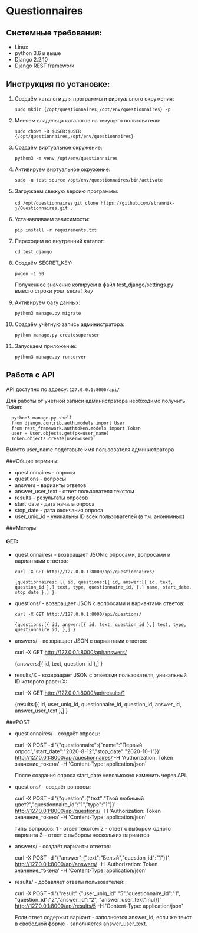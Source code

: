 # Questionnaires

## Системные требования:
- Linux
- python 3.6 и выше
- Django 2.2.10
- Django REST framework

## Инструкция по установке:

1. Создаём каталоги для программы и виртуального окружения:
    
    `sudo mkdir {/opt/questionnaires,/opt/env/questionnaires} -p`

2. Меняем владельца каталогов на текущего пользователя:
    
    `sudo chown -R $USER:$USER {/opt/questionnaires,/opt/env/questionnaires}`

3. Создаём виртуальное окружение:
    
    `python3 -m venv /opt/env/questionnaires`

4. Активируем виртуальное окружение:
    
    `sudo -u test source /opt/env/questionnaires/bin/activate`
    
5. Загружаем свежую версию программы:
    
    `cd /opt/questionnaires`
    `git clone https://github.com/strannik-j/Questionnaires.git .`
    
6. Устанавливаем зависимости:
    
    `pip install -r requirements.txt`
    
7. Переходим во внутренний каталог:
    
    `cd test_django`
    
8. Создаём SECRET_KEY:
    
    `pwgen -1 50`
    
    Полученное значение копируем в файл test_django/settings.py
    вместо строки *your_secret_key*
   
9. Активируем базу данных:
    
    `python3 manage.py migrate`

10. Создаём учётную запись администратора:
    
    `python manage.py createsuperuser`

11. Запускаем приложение:    

    `python3 manage.py runserver`
    
    
## Работа с API
API доступно по адресу: `127.0.0.1:8000/api/`

Для работы от учетной записи администратора необходимо получить Token:

      python3 manage.py shell
      from django.contrib.auth.models import User
      from rest_framework.authtoken.models import Token
      user = User.objects.get(pk=user_name)
      Token.objects.create(user=user)`
      
Вместо user_name подставьте имя пользователя администратора

###Общие термины:
 - questionnaires - опросы
 - questions - вопросы
 - answers - варианты ответов
 - answer_user_text - ответ пользователя текстом
 - results - результаты опросов
 - start_date - дата начала опроса
 - stop_date - дата окончания опроса
 - user_uniq_id - уникальны ID всех пользователей (в т.ч. анонимных)
 
###Методы:
#### GET:
- questionnaires/ - возвращает JSON с опросами, вопросами и вариантами ответов:
  
  `curl -X GET http://127.0.0.1:8000/api/questionnaires/`
  
  `{questionnaires: [{
        id,
        questions:[{
            id,
            answer:[{
                id,
                text,
                question_id
                },]
            text,
            type,
            questionnaire_id,
           },]
        name,
        start_date,
        stop_date
        },]
   }`

- questions/ - возвращает JSON с вопросами и вариантами ответов:
  
  `curl -X GET http://127.0.0.1:8000/api/questions/`
  
     `{questions:[{
        id,
        answer:[{
          id,
          text,
          question_id
          },]
        text,
        type,
        questionnaire_id,
       },]
     }` 
  
- answers/ - возвращает JSON с вариантами ответов:
  
  curl -X GET http://127.0.0.1:8000/api/answers/

     {answers:[{
        id,
        text,
        question_id
        },]
      }
      
- results/X - возвращает JSON с ответами пользователя, уникальный ID которого равен Х:
    
    curl -X GET http://127.0.0.1:8000/api/results/1
    
    {results:[{
        id,
        user_uniq_id,
        questionnaire_id,
        question_id,
        answer_id,
        answer_user_text
        },]
     }
 
 ###POST
- questionnaires/ - создаёт опросы:
  
  curl -X POST -d '{"questionnaire":{"name":"Первый опрос","start_date":"2020-8-12","stop_date":"2020-10-1"}}' http://127.0.0.1:8000/api/questionnaires/ -H 'Authorization: Token значение_токена' -H 'Content-Type: application/json'
  
  После создания опроса start_date невозможно изменить через API.

- questions/ - создаёт вопросы:
  
  curl -X POST -d '{"question":{"text":"Твой любимый цвет?","questionnaire_id":"1","type":"1"}}' http://127.0.0.1:8000/api/questions/ -H 'Authorization: Token значение_токена' -H 'Content-Type: application/json'
  
  типы вопросов:
  1 - ответ текстом
  2 - ответ с выбором одного варианта
  3 - ответ с выбором нескольких вариантов

- answers/ - создаёт варианты ответов:
  
  curl -X POST -d '{"answer":{"text":"Белый","question_id":"1"}}' http://127.0.0.1:8000/api/answers/ -H 'Authorization: Token значение_токена' -H 'Content-Type: application/json'

- results/ - добавляет ответы пользователей:
  
  curl -X POST -d '{"result":{"user_uniq_id":"5","questionnaire_id":"1", "question_id":"2","answer_id":"2", "answer_user_text":nul}}' http://127.0.0.1:8000/api/results/5 -H 'Content-Type: application/json'
  
  Если ответ содержит вариант - заполняется answer_id, если же текст в свободной форме - заполняется answer_user_text.

